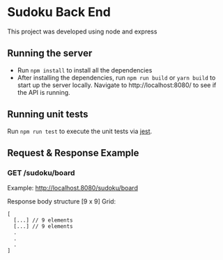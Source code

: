 # Sudoku Back End

This project was developed using node and express

## Running the server

- Run `npm install` to install all the dependencies
- After installing the dependencies, run `npm run build` or `yarn build` to start up the server locally. 
Navigate to http://localhost:8080/ to see if the API is running.

## Running unit tests

Run `npm run test` to execute the unit tests via [jest](https://github.com/facebook/jest).

## Request & Response Example

### GET /sudoku/board

Example: http://localhost.8080/sudoku/board

Response body structure [9 x 9] Grid:

    [
      [...] // 9 elements
      [...] // 9 elements
      .
      .
      .
    ]
